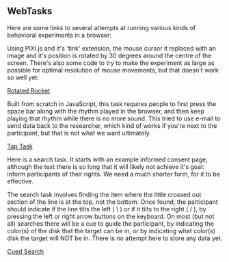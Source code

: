 ## WebTasks

Here are some links to several attempts at running various kinds of behavioral experiments in a browser:

Using PIXI.js and it's 'tink' extension, the mouse cursor it replaced with an image and it's position is rotated by 30 degrees around the centre of the screen. There's also some code to try to make the experiment as large as possible for optimal resolution of mouse movements, but that doesn't work so well yet:

[Rotated Rocket](https://thartbm.github.io/webtasks/pixi-rotated-rocket/)

Built from scratch in JavaScript, this task requires people to first press the space bar along with the rhythm played in the browser, and then keep playing that rhythm while there is no more sound. This tried to use e-mail to send data back to the researcher, which kind of works if you're next to the participant, but that is not what we want ultimately.

[Tap Task](https://thartbm.github.io/webtasks/tap-task/)

Here is a search task. It starts with an example informed consent page, although the text there is so long that it will likely not achieve it's goal: inform participants of their rights. We need a much shorter form, for it to be effective.

The search task involves finding the item where the little crossed out section of the line is at the top, not the bottom. Once found, the participant should indicate if the line tilts the left ( \ ) or if it tilts to the right ( / ), by pressing the left or right arrow buttons on the keyboard. On most (but not all) searches there will be a cue to guide the participant, by indicating the color(s) of the disk that the target can be in, or by indicating what color(s) disk the target will NOT be in. There is no attempt here to store any data yet.

[Cued Search](https://thartbm.github.io/webtasks/search/)
